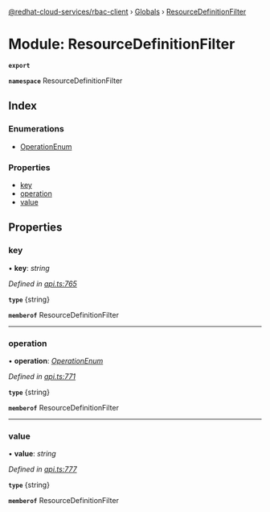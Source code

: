 [@redhat-cloud-services/rbac-client](../README.md) › [Globals](../globals.md) › [ResourceDefinitionFilter](resourcedefinitionfilter.md)

# Module: ResourceDefinitionFilter

**`export`** 

**`namespace`** ResourceDefinitionFilter

## Index

### Enumerations

* [OperationEnum](../enums/resourcedefinitionfilter.operationenum.md)

### Properties

* [key](resourcedefinitionfilter.md#key)
* [operation](resourcedefinitionfilter.md#operation)
* [value](resourcedefinitionfilter.md#value)

## Properties

###  key

• **key**: *string*

*Defined in [api.ts:765](https://github.com/RedHatInsights/javascript-clients/blob/master/packages/rbac/api.ts#L765)*

**`type`** {string}

**`memberof`** ResourceDefinitionFilter

___

###  operation

• **operation**: *[OperationEnum](../enums/resourcedefinitionfilter.operationenum.md)*

*Defined in [api.ts:771](https://github.com/RedHatInsights/javascript-clients/blob/master/packages/rbac/api.ts#L771)*

**`type`** {string}

**`memberof`** ResourceDefinitionFilter

___

###  value

• **value**: *string*

*Defined in [api.ts:777](https://github.com/RedHatInsights/javascript-clients/blob/master/packages/rbac/api.ts#L777)*

**`type`** {string}

**`memberof`** ResourceDefinitionFilter
